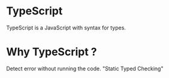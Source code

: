 # TypeScript
TypeScript is a JavaScript with syntax for types.

# Why TypeScript ?
Detect error without running the code. "Static Typed Checking"



